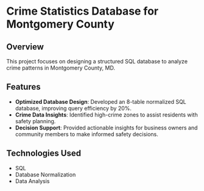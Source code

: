 # Crime Statistics Database for Montgomery County  

## Overview  
This project focuses on designing a structured SQL database to analyze crime patterns in Montgomery County, MD.  

## Features  
- **Optimized Database Design**: Developed an 8-table normalized SQL database, improving query efficiency by 20%.  
- **Crime Data Insights**: Identified high-crime zones to assist residents with safety planning.  
- **Decision Support**: Provided actionable insights for business owners and community members to make informed safety decisions.  

## Technologies Used  
- SQL  
- Database Normalization  
- Data Analysis  
